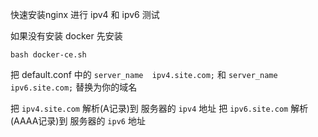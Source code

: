快速安装nginx 进行 ipv4 和 ipv6 测试

如果没有安装 docker 先安装
```
bash docker-ce.sh
```

把 default.conf 中的
`server_name  ipv4.site.com;` 和 `server_name  ipv6.site.com;` 替换为你的域名

把 `ipv4.site.com` 解析(A记录)到 服务器的 `ipv4` 地址
把 `ipv6.site.com` 解析(AAAA记录)到 服务器的 `ipv6` 地址





